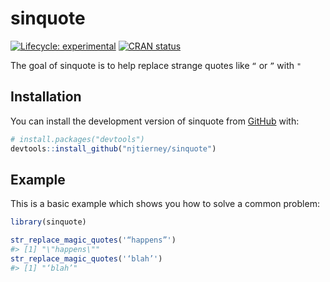 
<!-- README.md is generated from README.Rmd. Please edit that file -->

# sinquote

<!-- badges: start -->

[![Lifecycle:
experimental](https://img.shields.io/badge/lifecycle-experimental-orange.svg)](https://lifecycle.r-lib.org/articles/stages.html#experimental)
[![CRAN
status](https://www.r-pkg.org/badges/version/sinquote)](https://CRAN.R-project.org/package=sinquote)
<!-- badges: end -->

The goal of sinquote is to help replace strange quotes like `“` or `”`
with `"`

## Installation

You can install the development version of sinquote from
[GitHub](https://github.com/) with:

``` r
# install.packages("devtools")
devtools::install_github("njtierney/sinquote")
```

## Example

This is a basic example which shows you how to solve a common problem:

``` r
library(sinquote)

str_replace_magic_quotes('“happens”')
#> [1] "\"happens\""
str_replace_magic_quotes('‘blah’')
#> [1] "‘blah’"
```
